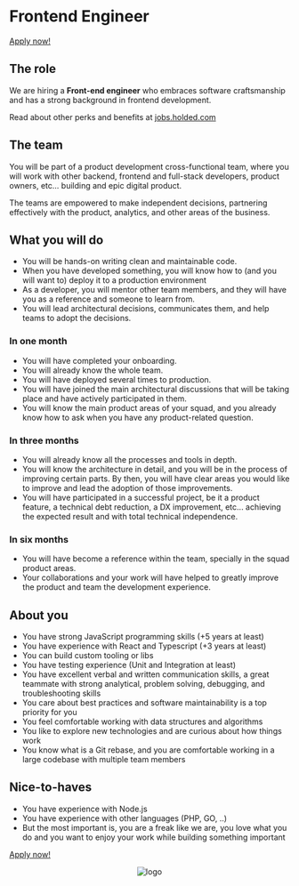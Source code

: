 # Frontend Engineer

[Apply now!](https://jobs.holded.com/o/frontend-engineer/c/new)

## The role

We are hiring a **Front-end engineer** who embraces software craftsmanship and has a strong background in frontend development.

Read about other perks and benefits at [jobs.holded.com](https://jobs.holded.com/)

## The team

You will be part of a product development cross-functional team, where you will work with other backend, frontend and
full-stack developers, product owners, etc... building and epic digital product.

The teams are empowered to make independent decisions, partnering effectively with the product, analytics, and other
areas of the business.


## What you will do

- You will be hands-on writing clean and maintainable code.
- When you have developed something, you will know how to (and you will want to) deploy it to a production environment
- As a developer, you will mentor other team members, and they will have you as a reference and someone to learn
  from.
- You will lead architectural decisions, communicates them, and help teams to adopt the decisions.

### In one month

- You will have completed your onboarding.
- You will already know the whole team.
- You will have deployed several times to production.
- You will have joined the main architectural discussions that will be taking place and have actively participated in
  them.
- You will know the main product areas of your squad, and you already know how to ask when you have any product-related
  question.

### In three months

- You will already know all the processes and tools in depth.
- You will know the architecture in detail, and you will be in the process of improving certain parts. By then, you will
  have clear areas you would like to improve and lead the adoption of those improvements.
- You will have participated in a successful project, be it a product feature, a technical debt reduction, a DX
  improvement, etc... achieving the expected result and with total technical independence.

### In six months

- You will have become a reference within the team, specially in the squad product areas.
- Your collaborations and your work will have helped to greatly improve the product and team the development experience.

## About you

- You have strong JavaScript programming skills (+5 years at least)
- You have experience with React and Typescript (+3 years at least)
- You can build custom tooling or libs
- You have testing experience (Unit and Integration at least)
- You have excellent verbal and written communication skills, a great teammate with strong analytical, problem solving, debugging, and troubleshooting skills
- You care about best practices and software maintainability is a top priority for you
- You feel comfortable working with data structures and algorithms
- You like to explore new technologies and are curious about how things work
- You know what is a Git rebase, and you are comfortable working in a large codebase with multiple team members

## Nice-to-haves
- You have experience with Node.js
- You have experience with other languages (PHP, GO, ..)
- But the most important is, you are a freak like we are, you love what you do and you want to enjoy your work while
  building something important


[Apply now!](https://jobs.holded.com/o/frontend-engineer/c/new)

<p align="center">
  <img src="https://europe-west1-holded-analytics-dev-208b.cloudfunctions.net/image_tracker/tech-lead.png?id=tech-lead.md" title="logo">
</p>
